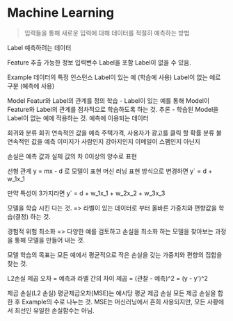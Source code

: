 # Machine Learning
> 입력들을 통해 새로운 입력에 대해 데이터를 적절히 예측하는 방법

Label
  예측하려는 데이터

Feature
추출 가능한 정보
입력변수
Label을 포함
Label이 없을 수 있음.

Example
  데이터의 특정 인스턴스
  Label이 있는 예 (학습에 사용)
  Label이 없는 예로 구분 (예측에 사용)


Model
  Featur와 Label의 관계를 정의
  학습 - Label이 있는 예를 통해 Model이 Feature와 Label의 관계를 점차적으로 학습하도록 하는 것.
  추론 - 학습된 Model을 Label이 없는 예에 적용하는 것.
  예측에 이용되는 데이터


회귀와 분류
회귀
연속적인 값을 예측
  주택가격, 사용자가 광고를 클릭 할 확률
분류
불 연속적인 값을 예측
  이미지가 사람인지 강아지인지
  이메일이 스팸인지 아닌지


손실은
    예측 값과 실제 값의 차
      0이상의 양수로 표현



선형 관계
y = mx - d 로 모델이 표현
머신 러닝 표현 방식으로 변경하면
y` = d + w_1x_1

만약 특성이 3가지라면
y` = d + w_1x_1 + w_2x_2 + w_3x_3

모델을 학습 시킨 다는 것.
 => 라벨이 있는 데이터로 부터 올바른 가중치와 편향값을 학습(결정) 하는 것.

경험적 위험 최소화 => 다양한 예를 검토하고 손실을 최소화 하는 모델을 찾아보는 과정을 통해 모델을 만들어 내는 것.

모델 학습의 목표는 모든 예에서 평균적으로 작은 손실을 갖는 가중치와 편향의 집합을 찾는 것.



L2손실 제곱 오차
= 예측과 라벨 간의 차이 제곱
= (관찰 - 예측)^2
= (y - y')^2

제곱 손실(L2 손실)
평균제곱오차(MSE)는 예시당 평균 제곱 손실
모든 제곱 손실을 합한 후 Example의 수로 나누는 것.
MSE는 머신러닝에서 흔희 사용되지만, 모든 사황에서 최선인 유일한 손실함수는 아님.
